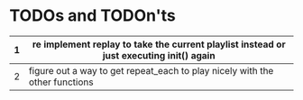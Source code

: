 # TODOs and TODOn'ts

1  | re implement replay to take the current playlist instead or just executing __init__() again  
--|--
2  |  figure out a way to get repeat_each to play nicely with the other functions
